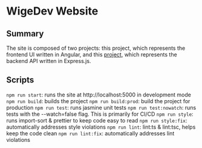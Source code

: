 # WigeDev Website

## Summary

The site is composed of two projects: this project, which represents the frontend UI written in Angular, and this [project](https://github.com/garywige/wige-dev-site-api), which represents the backend API written in Express.js.

## Scripts

`npm run start`: runs the site at http://localhost:5000 in development mode
`npm run build`: builds the project
`npm run build:prod`: build the project for production
`npm run test`: runs jasmine unit tests
`npm run test:nowatch`: runs tests with the --watch=false flag. This is primarily for CI/CD
`npm run style`: runs import-sort & prettier to keep code easy to read
`npm run style:fix`: automatically addresses style violations
`npm run lint`: lint:ts & lint:tsc, helps keep the code clean
`npm run lint:fix`: automatically addresses lint violations
